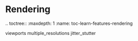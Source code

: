 Rendering
=========

.. toctree::
   :maxdepth: 1
   :name: toc-learn-features-rendering

   viewports
   multiple_resolutions
   jitter_stutter
